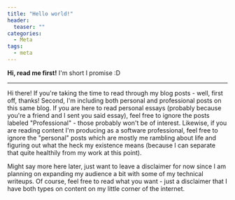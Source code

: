 ```yaml
---
title: "Hello world!"
header:
  teaser: ""
categories: 
  - Meta
tags:
  - meta
---
```


**Hi, read me first!** I'm short I promise :D

---

Hi there! If you're taking the time to read through my blog posts - well, first off, thanks! Second, I'm including both personal and professional posts on this same blog. If you are here to read personal essays (probably because you're a friend and I sent you said essay), feel free to ignore the posts labeled "Professional" - those probably won't be of interest. Likewise, if you are reading content I'm producing as a software professional, feel free to ignore the "personal" posts which are mostly me rambling about life and figuring out what the heck my existence means (because I can separate that quite healthily from my work at this point). 

Might say more here later, just want to leave a disclaimer for now since I am planning on expanding my audience a bit with some of my technical writeups. Of course, feel free to read what you want - just a disclaimer that I have both types on content on my little corner of the internet. 
